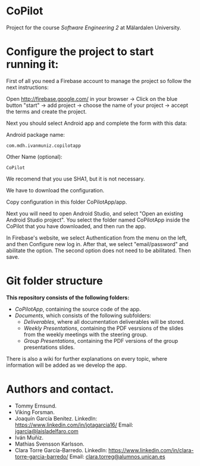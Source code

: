 # CoPilot
Project for the course *Software Engineering 2* at Mälardalen University.

# Configure the project to start running it:
First of all you need a Firebase account to manage the project so follow the next instructions:

Open http://firebase.google.com/ in your browser -> Click on the blue button "start" -> add project -> choose the name of your project -> accept the terms and create the project.

Next you should select Android app and complete the form with this data: 

Android package name:

	com.mdh.ivanmuniz.copilotapp

Other Name (optional):

	CoPilot

We recomend that you use SHA1, but it is not necessary.

We have to download the configuration.

Copy configuration in this folder CoPilotApp/app.

Next you will need to open Android Studio, and select "Open an existing Android Studio project". You select the folder named CoPilotApp inside the CoPilot that you have downloaded, and then run the app.

In Firebase's website, we select Authentication from the menu on the left, and then Configure new log in. After that, we select "email/password" and abilitate the option. The second option does not need to be abilitated. Then save.



# Git folder structure 
**This repository consists of the following folders:**
- *CoPilotApp*, containing the source code of the app.
- *Documents*, which consists of the following subfolders:
  - *Deliverables*, where all documentation deliverables will be stored.
  - *Weekly Presentations*, containing the PDF vesrsions of the slides from the weekly meetings with the steering group.
  - *Group Presentations*, containing the PDF versions of the group presentations slides.
  
There is also a wiki for further explanations on every topic, where information will be added as we develop the app.

# Authors and contact.
- Tommy Ernsund.
- Viking Forsman.
- Joaquín García Benítez.
	LinkedIn: https://www.linkedin.com/in/jotagarcia16/
	Email: jgarcia@laisladelfaro.com
- Iván Muñiz.
- Mathias Svensson Karlsson.
- Clara Torre García-Barredo.
	LinkedIn: https://www.linkedin.com/in/clara-torre-garcia-barredo/
	Email: clara.torreg@alumnos.unican.es
